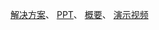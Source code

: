 [解决方案](https://www.kdocs.cn/l/sTj5IK8Em)、
[PPT](https://www.kdocs.cn/l/sP0RoRvlM)、
[概要](https://www.kdocs.cn/l/sdd8a9PHH)、
[演示视频](https://plus.wps.cn/view/media/l/s91CWkK98)

